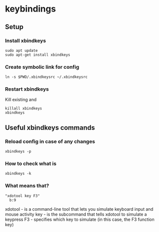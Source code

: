 # keybindings

## Setup

### Install xbindkeys
```
sudo apt update
sudo apt-get install xbindkeys
```

### Create symbolic link for config

```
ln -s $PWD/.xbindkeysrc ~/.xbindkeysrc
```

### Restart xbindkeys 

Kill existing and 
```
killall xbindkeys
xbindkeys
```


## Useful xbindkeys commands

### Reload config in case of any changes
```
xbindkeys -p
```

### How to check what is 
```
xbindkeys -k
```

### What means that?
```
"xdotool key F3"
  b:9
```

xdotool - is a command-line tool that lets you simulate keyboard input and mouse activity
key - is the subcommand that tells xdotool to simulate a keypress
F3 - specifies which key to simulate (in this case, the F3 function key)